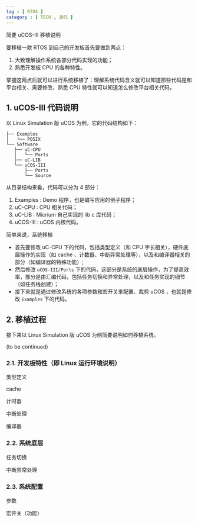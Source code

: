 ```yaml
---
tag : [ RTOS ]
category : [ TECH , 源码 ]
---
```



简要 uCOS-III 移植说明

要移植一款 RTOS 到自己的开发板首先要做到两点：

1. 大致理解操作系统各部分代码实现的功能；
2. 熟悉开发板 CPU 的各种特性。

掌握这两点后就可以进行系统移植了：理解系统代码含义就可以知道那些代码是和平台相关、需要修改，熟悉 CPU 特性就可以知道怎么修改平台相关代码。

## 1. uCOS-III 代码说明

以 Linux Simulation 版 uCOS 为例，它的代码结构如下：

```
├── Examples
│   └── POSIX
└── Software
   ├── uC-CPU
   │   └── Ports
   ├── uC-LIB
   └── uCOS-III
       ├── Ports
       └── Source
```

从目录结构来看，代码可以分为 4 部分：

1. Examples : Demo 程序，也是编写应用的例子程序；
2. uC-CPU : CPU 相关代码；
3. uC-LIB : Micrium 自己实现的 lib c 库代码；
4. uCOS-III : uCOS 内核代码。

简单来说，系统移植

- 首先要修改 uC-CPU 下的代码，包括类型定义（和 CPU 字长相关），硬件底层操作的实现（如 cache 、计数器、中断异常处理等），以及和编译器相关的部分（如编译器的特殊功能）;
- 然后修改 `uCOS-III/Ports` 下的代码，这部分是系统的底层操作，为了提高效率，部分是由汇编代码，包括任务切换和异常处理，以及和任务实现的细节（如任务栈创建）；
- 接下来就是通过修改系统的各项参数和宏开关来配置、裁剪 uCOS ，也就是修改 `Examples` 下的代码。

## 2. 移植过程

接下来以 Linux Simulation 版 uCOS 为例简要说明如何移植系统。

(to be continued)

### 2.1. 开发板特性（即 Linux 运行环境说明）

类型定义

cache

计时器

中断处理

编译器

### 2.2. 系统底层

任务切换

中断异常处理

### 2.3. 系统配置 

参数

宏开关（功能）
